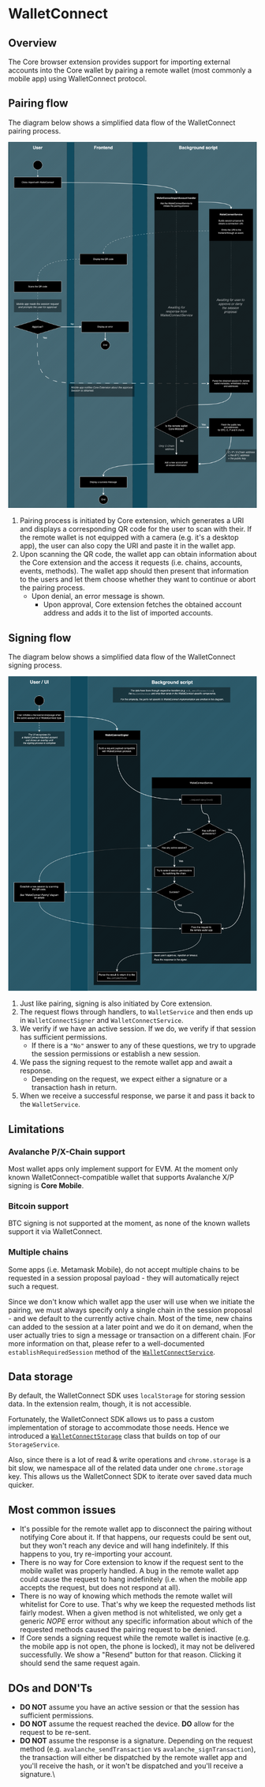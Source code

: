 # WalletConnect

## Overview

The Core browser extension provides support for importing external accounts into the Core wallet by pairing a remote wallet (most commonly a mobile app) using WalletConnect protocol.

## Pairing flow

The diagram below shows a simplified data flow of the WalletConnect pairing process.

<img src="images/wallet-connect-pairing.png" />

1. Pairing process is initiated by Core extension, which generates a URI and displays a corresponding QR code for the user to scan with their. If the remote wallet is not equipped with a camera (e.g. it's a desktop app), the user can also copy the URI and paste it in the wallet app.
2. Upon scanning the QR code, the wallet app can obtain information about the Core extension and the access it requests (i.e. chains, accounts, events, methods). The wallet app should then present that information to the users and let them choose whether they want to continue or abort the pairing process.
   - Upon denial, an error message is shown.
     - Upon approval, Core extension fetches the obtained account address and adds it to the list of imported accounts.

## Signing flow

The diagram below shows a simplified data flow of the WalletConnect signing process.

<img src="images/wallet-connect-signing.png" />

1. Just like pairing, signing is also initiated by Core extension.
2. The request flows through handlers, to `WalletService` and then ends up in `WalletConnectSigner` and `WalletConnectService`.
3. We verify if we have an active session. If we do, we verify if that session has sufficient permissions.
   - If there is a `"No"` answer to any of these questions, we try to upgrade the session permissions or establish a new session.
4. We pass the signing request to the remote wallet app and await a response.
   - Depending on the request, we expect either a signature or a transaction hash in return.
5. When we receive a successful response, we parse it and pass it back to the `WalletService`.

## Limitations

### Avalanche P/X-Chain support

Most wallet apps only implement support for EVM. At the moment only known WalletConnect-compatible wallet that supports Avalanche X/P signing is **Core Mobile**.

### Bitcoin support

BTC signing is not supported at the moment, as none of the known wallets support it via WalletConnect.

### Multiple chains

Some apps (i.e. Metamask Mobile), do not accept multiple chains to be requested in a session proposal payload - they will automatically reject such a request.

Since we don't know which wallet app the user will use when we initiate the pairing, we must always specify only a single chain in the session proposal - and we default to the currently active chain.
Most of the time, new chains can added to the session at a later point and we do it on demand, when the user actually tries to sign a message or transaction on a different chain. ļFor more information on that, please refer to a well-documented `establishRequiredSession` method of the [`WalletConnectService`](../src/background/services/walletConnect/WalletConnectService.ts).

## Data storage

By default, the WalletConnect SDK uses `localStorage` for storing session data. In the extension realm, though, it is not accessible.

Fortunately, the WalletConnect SDK allows us to pass a custom implementation of storage to accommodate those needs. Hence we introduced a [`WalletConnectStorage`](../src/background/services/walletConnect/WalletConnectStorage.ts) class that builds on top of our `StorageService`.

Also, since there is a lot of read & write operations and `chrome.storage` is a bit slow, we namespace all of the related data under one `chrome.storage` key. This allows us the WalletConnect SDK to iterate over saved data much quicker.

## Most common issues

- It's possible for the remote wallet app to disconnect the pairing without notifying Core about it. If that happens, our requests could be sent out, but they won't reach any device and will hang indefinitely. If this happens to you, try re-importing your account.
- There is no way for Core extension to know if the request sent to the mobile wallet was properly handled. A bug in the remote wallet app could cause the request to hang indefinitely (i.e. when the mobile app accepts the request, but does not respond at all).
- There is no way of knowing which methods the remote wallet will whitelist for Core to use. That's why we keep the requested methods list fairly modest. When a given method is not whitelisted, we only get a generic _NOPE_ error without any specific information about which of the requested methods caused the pairing request to be denied.
- If Core sends a signing request while the remote wallet is inactive (e.g. the mobile app is not open, the phone is locked), it may not be delivered successfully. We show a "Resend" button for that reason. Clicking it should send the same request again.

## DOs and DON'Ts

- **DO NOT** assume you have an active session or that the session has sufficient permissions.
- **DO NOT** assume the request reached the device. **DO** allow for the request to be re-sent.
- **DO NOT** assume the response is a signature. Depending on the request method (e.g. `avalanche_sendTransaction` vs `avalanche_signTransaction`), the transaction will either be dispatched by the remote wallet app and you'll receive the hash, or it won't be dispatched and you'll receive a signature.\
